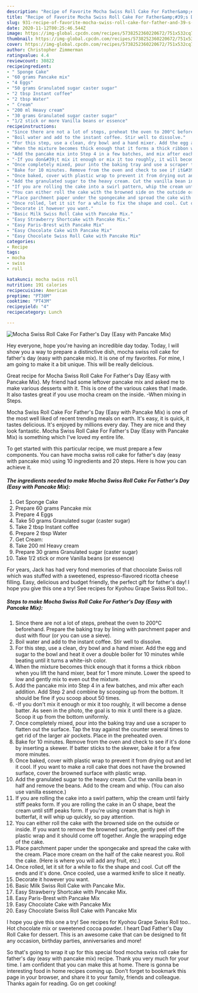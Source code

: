 ```yaml
---
description: "Recipe of Favorite Mocha Swiss Roll Cake For Father&amp;#39;s Day (Easy with Pancake Mix)"
title: "Recipe of Favorite Mocha Swiss Roll Cake For Father&amp;#39;s Day (Easy with Pancake Mix)"
slug: 931-recipe-of-favorite-mocha-swiss-roll-cake-for-father-and-39-s-day-easy-with-pancake-mix
date: 2020-11-12T00:25:46.544Z
image: https://img-global.cpcdn.com/recipes/5738252360220672/751x532cq70/mocha-swiss-roll-cake-for-fathers-day-easy-with-pancake-mix-recipe-main-photo.jpg
thumbnail: https://img-global.cpcdn.com/recipes/5738252360220672/751x532cq70/mocha-swiss-roll-cake-for-fathers-day-easy-with-pancake-mix-recipe-main-photo.jpg
cover: https://img-global.cpcdn.com/recipes/5738252360220672/751x532cq70/mocha-swiss-roll-cake-for-fathers-day-easy-with-pancake-mix-recipe-main-photo.jpg
author: Christopher Zimmerman
ratingvalue: 4.4
reviewcount: 30822
recipeingredient:
- " Sponge Cake"
- "60 grams Pancake mix"
- "4 Eggs"
- "50 grams Granulated sugar caster sugar"
- "2 tbsp Instant coffee"
- "2 tbsp Water"
- " Cream"
- "200 ml Heavy cream"
- "30 grams Granulated sugar caster sugar"
- "1/2 stick or more Vanilla beans or essence"
recipeinstructions:
- "Since there are not a lot of steps, preheat the oven to 200°C beforehand. Prepare the baking tray by lining with parchment paper and dust with flour (or you can use a sieve)."
- "Boil water and add to the instant coffee. Stir well to dissolve."
- "For this step, use a clean, dry bowl and a hand mixer. Add the egg and sugar to the bowl and heat it over a double boiler for 10 minutes while beating until it turns a white-ish color."
- "When the mixture becomes thick enough that it forms a thick ribbon when you lift the hand mixer, beat for 1 more minute. Lower the speed to low and gently mix to even out the mixture."
- "Add the pancake mix into Step 4 in a few batches, and mix after each addition. Add Step 2 and combine by scooping up from the bottom. It should be fine if you scoop about 50 times."
- "-If you don&#39;t mix it enough or mix it too roughly, it will become a dense batter. As seen in the photo, the goal is to mix it until there is a glaze. Scoop it up from the bottom uniformly."
- "Once completely mixed, pour into the baking tray and use a scraper to flatten out the surface. Tap the tray against the counter several times to get rid of the larger air pockets. Place in the preheated oven."
- "Bake for 10 minutes. Remove from the oven and check to see if it&#39;s done by inserting a skewer. If batter sticks to the skewer, bake it for a few more minutes."
- "Once baked, cover with plastic wrap to prevent it from drying out and let it cool. If you want to make a roll cake that does not have the browned surface, cover the browned surface with plastic wrap."
- "Add the granulated sugar to the heavy cream. Cut the vanilla bean in half and remove the beans. Add to the cream and whip. (You can also use vanilla essence.)"
- "If you are rolling the cake into a swirl pattern, whip the cream until fairly stiff peaks form. If you are rolling the cake in an O shape, beat the cream until stiff peaks form. If you&#39;re using cream that is high in butterfat, it will whip up quickly, so pay attention."
- "You can either roll the cake with the browned side on the outside or inside. If you want to remove the browned surface, gently peel off the plastic wrap and it should come off together. Angle the wrapping edge of the cake."
- "Place parchment paper under the spongecake and spread the cake with the cream. Place more cream on the half of the cake nearest you. Roll the cake. (Here is where you will add any fruit, etc.)"
- "Once rolled, let it sit for a while to fix the shape and cool. Cut off the ends and it&#39;s done. Once cooled, use a warmed knife to slice it neatly."
- "Decorate it however you want."
- "Basic Milk Swiss Roll Cake with Pancake Mix."
- "Easy Strawberry Shortcake with Pancake Mix."
- "Easy Paris-Brest with Pancake Mix"
- "Easy Chocolate Cake with Pancake Mix"
- "Easy Chocolate Swiss Roll Cake with Pancake Mix"
categories:
- Recipe
tags:
- mocha
- swiss
- roll

katakunci: mocha swiss roll 
nutrition: 191 calories
recipecuisine: American
preptime: "PT30M"
cooktime: "PT43M"
recipeyield: "4"
recipecategory: Lunch

---
```



![Mocha Swiss Roll Cake For Father&#39;s Day (Easy with Pancake Mix)](https://img-global.cpcdn.com/recipes/5738252360220672/751x532cq70/mocha-swiss-roll-cake-for-fathers-day-easy-with-pancake-mix-recipe-main-photo.jpg)

Hey everyone, hope you're having an incredible day today. Today, I will show you a way to prepare a distinctive dish, mocha swiss roll cake for father&#39;s day (easy with pancake mix). It is one of my favorites. For mine, I am going to make it a bit unique. This will be really delicious.

Great recipe for Mocha Swiss Roll Cake For Father&#39;s Day (Easy with Pancake Mix). My friend had some leftover pancake mix and asked me to make various desserts with it. This is one of the various cakes that I made. It also tastes great if you use mocha cream on the inside. -When mixing in Steps.

Mocha Swiss Roll Cake For Father&#39;s Day (Easy with Pancake Mix) is one of the most well liked of recent trending meals on earth. It's easy, it is quick, it tastes delicious. It's enjoyed by millions every day. They are nice and they look fantastic. Mocha Swiss Roll Cake For Father&#39;s Day (Easy with Pancake Mix) is something which I've loved my entire life.


To get started with this particular recipe, we must prepare a few components. You can have mocha swiss roll cake for father&#39;s day (easy with pancake mix) using 10 ingredients and 20 steps. Here is how you can achieve it.

<!--inarticleads1-->

##### The ingredients needed to make Mocha Swiss Roll Cake For Father&#39;s Day (Easy with Pancake Mix):

1. Get  Sponge Cake
1. Prepare 60 grams Pancake mix
1. Prepare 4 Eggs
1. Take 50 grams Granulated sugar (caster sugar)
1. Take 2 tbsp Instant coffee
1. Prepare 2 tbsp Water
1. Get  Cream:
1. Take 200 ml Heavy cream
1. Prepare 30 grams Granulated sugar (caster sugar)
1. Take 1/2 stick or more Vanilla beans (or essence)


For years, Jack has had very fond memories of that chocolate Swiss roll which was stuffed with a sweetened, espresso-flavored ricotta cheese filling. Easy, delicious and budget friendly, the perfect gift for father&#39;s day! I hope you give this one a try! See recipes for Kyohou Grape Swiss Roll too.. 

<!--inarticleads2-->

##### Steps to make Mocha Swiss Roll Cake For Father&#39;s Day (Easy with Pancake Mix):

1. Since there are not a lot of steps, preheat the oven to 200°C beforehand. Prepare the baking tray by lining with parchment paper and dust with flour (or you can use a sieve).
1. Boil water and add to the instant coffee. Stir well to dissolve.
1. For this step, use a clean, dry bowl and a hand mixer. Add the egg and sugar to the bowl and heat it over a double boiler for 10 minutes while beating until it turns a white-ish color.
1. When the mixture becomes thick enough that it forms a thick ribbon when you lift the hand mixer, beat for 1 more minute. Lower the speed to low and gently mix to even out the mixture.
1. Add the pancake mix into Step 4 in a few batches, and mix after each addition. Add Step 2 and combine by scooping up from the bottom. It should be fine if you scoop about 50 times.
1. -If you don&#39;t mix it enough or mix it too roughly, it will become a dense batter. As seen in the photo, the goal is to mix it until there is a glaze. Scoop it up from the bottom uniformly.
1. Once completely mixed, pour into the baking tray and use a scraper to flatten out the surface. Tap the tray against the counter several times to get rid of the larger air pockets. Place in the preheated oven.
1. Bake for 10 minutes. Remove from the oven and check to see if it&#39;s done by inserting a skewer. If batter sticks to the skewer, bake it for a few more minutes.
1. Once baked, cover with plastic wrap to prevent it from drying out and let it cool. If you want to make a roll cake that does not have the browned surface, cover the browned surface with plastic wrap.
1. Add the granulated sugar to the heavy cream. Cut the vanilla bean in half and remove the beans. Add to the cream and whip. (You can also use vanilla essence.)
1. If you are rolling the cake into a swirl pattern, whip the cream until fairly stiff peaks form. If you are rolling the cake in an O shape, beat the cream until stiff peaks form. If you&#39;re using cream that is high in butterfat, it will whip up quickly, so pay attention.
1. You can either roll the cake with the browned side on the outside or inside. If you want to remove the browned surface, gently peel off the plastic wrap and it should come off together. Angle the wrapping edge of the cake.
1. Place parchment paper under the spongecake and spread the cake with the cream. Place more cream on the half of the cake nearest you. Roll the cake. (Here is where you will add any fruit, etc.)
1. Once rolled, let it sit for a while to fix the shape and cool. Cut off the ends and it&#39;s done. Once cooled, use a warmed knife to slice it neatly.
1. Decorate it however you want.
1. Basic Milk Swiss Roll Cake with Pancake Mix.
1. Easy Strawberry Shortcake with Pancake Mix.
1. Easy Paris-Brest with Pancake Mix
1. Easy Chocolate Cake with Pancake Mix
1. Easy Chocolate Swiss Roll Cake with Pancake Mix


I hope you give this one a try! See recipes for Kyohou Grape Swiss Roll too.. Hot chocolate mix or sweetened cocoa powder. I heart Dad Father&#39;s Day Roll Cake for dessert. This is an awesome cake that can be designed to fit any occasion, birthday parties, anniversaries and more! 

So that's going to wrap it up for this special food mocha swiss roll cake for father&#39;s day (easy with pancake mix) recipe. Thank you very much for your time. I am confident that you can make this at home. There is gonna be interesting food in home recipes coming up. Don't forget to bookmark this page in your browser, and share it to your family, friends and colleague. Thanks again for reading. Go on get cooking!

